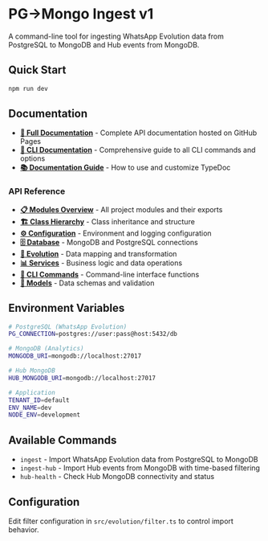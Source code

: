 # PG→Mongo Ingest v1

A command-line tool for ingesting WhatsApp Evolution data from PostgreSQL to MongoDB and Hub events from MongoDB.

## Quick Start

```bash
npm run dev
```

## Documentation

- **[📖 Full Documentation](https://chatclass.github.io/experimental/)** - Complete API documentation hosted on GitHub Pages
- **[🔧 CLI Documentation](CLI_DOCUMENTATION.md)** - Comprehensive guide to all CLI commands and options
- **[📚 Documentation Guide](DOCUMENTATION.md)** - How to use and customize TypeDoc

### API Reference

- **[📋 Modules Overview](https://chatclass.github.io/experimental/modules.html)** - All project modules and their exports
- **[🏗️ Class Hierarchy](https://chatclass.github.io/experimental/hierarchy.html)** - Class inheritance and structure
- **[⚙️ Configuration](https://chatclass.github.io/experimental/modules/config.html)** - Environment and logging configuration
- **[🗄️ Database](https://chatclass.github.io/experimental/modules/db.html)** - MongoDB and PostgreSQL connections
- **[🔄 Evolution](https://chatclass.github.io/experimental/modules/evolution.html)** - Data mapping and transformation
- **[📊 Services](https://chatclass.github.io/experimental/modules/services.html)** - Business logic and data operations
- **[🎯 CLI Commands](https://chatclass.github.io/experimental/modules/cli.html)** - Command-line interface functions
- **[📝 Models](https://chatclass.github.io/experimental/modules/model.html)** - Data schemas and validation

## Environment Variables

```bash
# PostgreSQL (WhatsApp Evolution)
PG_CONNECTION=postgres://user:pass@host:5432/db

# MongoDB (Analytics)
MONGODB_URI=mongodb://localhost:27017

# Hub MongoDB
HUB_MONGODB_URI=mongodb://localhost:27017

# Application
TENANT_ID=default
ENV_NAME=dev
NODE_ENV=development
```

## Available Commands

- `ingest` - Import WhatsApp Evolution data from PostgreSQL to MongoDB
- `ingest-hub` - Import Hub events from MongoDB with time-based filtering
- `hub-health` - Check Hub MongoDB connectivity and status

## Configuration

Edit filter configuration in `src/evolution/filter.ts` to control import behavior.



